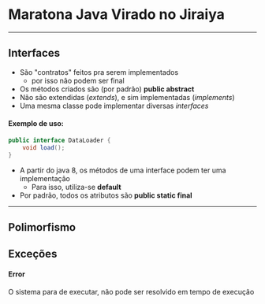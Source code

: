 # Maratona Java Virado no Jiraiya


___
## Interfaces
- São "contratos" feitos pra serem implementados
  -  por isso não podem ser final
- Os métodos criados são (por padrão) **public abstract**
- Não são extendidas (*extends*), e sim implementadas (*implements*)
- Uma mesma classe pode implementar diversas *interfaces*
#### Exemplo de uso:
```java
public interface DataLoader {
    void load();
}
```
- A partir do java 8, os métodos de uma interface podem ter uma implementação
    - Para isso, utiliza-se **default** 
- Por padrão, todos os atributos são **public static final**

___
## Polimorfismo

## Exceções
#### Error
O sistema para de executar, não pode ser resolvido em tempo de execução

